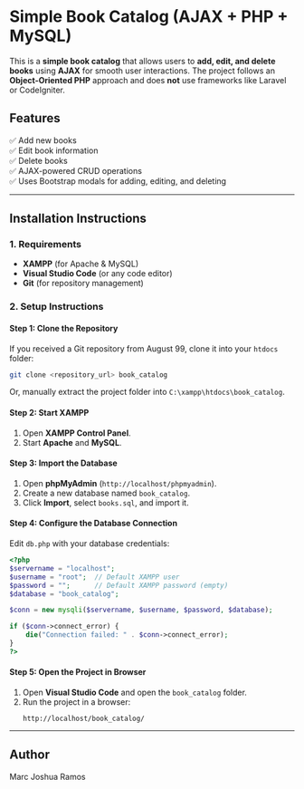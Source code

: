 # **Simple Book Catalog (AJAX + PHP + MySQL)**  

This is a **simple book catalog** that allows users to **add, edit, and delete books** using **AJAX** for smooth user interactions. The project follows an **Object-Oriented PHP** approach and does **not** use frameworks like Laravel or CodeIgniter.  

## **Features**  
✅ Add new books  
✅ Edit book information  
✅ Delete books  
✅ AJAX-powered CRUD operations  
✅ Uses Bootstrap modals for adding, editing, and deleting  

---

## **Installation Instructions**  

### **1. Requirements**  
- **XAMPP** (for Apache & MySQL)  
- **Visual Studio Code** (or any code editor)  
- **Git** (for repository management)  

### **2. Setup Instructions**  

#### **Step 1: Clone the Repository**  
If you received a Git repository from August 99, clone it into your `htdocs` folder:  
```sh
git clone <repository_url> book_catalog
```
Or, manually extract the project folder into `C:\xampp\htdocs\book_catalog`.

#### **Step 2: Start XAMPP**  
1. Open **XAMPP Control Panel**.  
2. Start **Apache** and **MySQL**.  

#### **Step 3: Import the Database**  
1. Open **phpMyAdmin** (`http://localhost/phpmyadmin`).  
2. Create a new database named `book_catalog`.  
3. Click **Import**, select `books.sql`, and import it.  

#### **Step 4: Configure the Database Connection**  
Edit `db.php` with your database credentials:  
```php
<?php
$servername = "localhost";
$username = "root";  // Default XAMPP user
$password = "";      // Default XAMPP password (empty)
$database = "book_catalog";

$conn = new mysqli($servername, $username, $password, $database);

if ($conn->connect_error) {
    die("Connection failed: " . $conn->connect_error);
}
?>
```

#### **Step 5: Open the Project in Browser**  
1. Open **Visual Studio Code** and open the `book_catalog` folder.  
2. Run the project in a browser:  
   ```
   http://localhost/book_catalog/
   ```

---

## **Author**  
Marc Joshua Ramos
